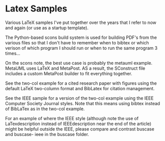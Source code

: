 Latex Samples
=======================

Various LaTeX samples I've put together over the years that I refer to now and
again (or use as a startup template).

The Python-based scons build system is used for building PDF's from the
various files so that I don't have to remember when to bibtex or which verison
of which program I should run or when to run the same program 3 times...

On the scons note, the best use case is probably the metauml example.  MetaUML
uses LaTeX and MetaPost.  AS a result, the SConstruct file includes a custom
MetaPost builder to fit everything together.

See the two-col example for a cited research paper with figures using the
default LaTeX two-column format and BibLatex for citation management.

See the IEEE sample for a version of the two-col example using the IEEE
Computer Society Journal styles. Note that this means using bibtex instead of
BibLaTex as in the two-col example.

For an example of where the IEEE style (although note the use of
LaTexdescription instead of IEEEdescription near the end of the article) might
be helpful outside the IEEE, please compare and contrast buscase and buscase-
ieee in the buscase folder.
